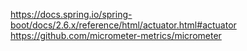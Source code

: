 
https://docs.spring.io/spring-boot/docs/2.6.x/reference/html/actuator.html#actuator  
https://github.com/micrometer-metrics/micrometer
